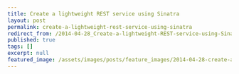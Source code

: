 ```yaml
---
title: Create a lightweight REST service using Sinatra
layout: post
permalink: create-a-lightweight-rest-service-using-sinatra
redirect_from: /2014-04-28_Create-a-lightweight-REST-service-using-Sinatra-44004ac02caf
published: true
tags: []
excerpt: null
featured_image: /assets/images/posts/feature_images/2014-04-28-create-a-lightweight-rest-service-using-sinatra.jpg
---
```

